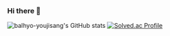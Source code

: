 ### Hi there 👋

![balhyo-youjisang's GitHub stats](https://github-readme-stats.vercel.app/api?username=balhyo-younjisang&show_icons=true&theme=tokyonight)
[![Solved.ac Profile](http://mazassumnida.wtf/api/generate_badge?boj=younjisang)](https://solved.ac/younjisang)
